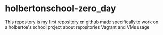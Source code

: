 # holbertonschool-zero_day
This repository is my first repository on github made specifically to work on a holberton's school project about repositories Vagrant and VMs usage